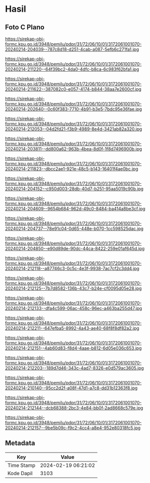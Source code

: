 # Hasil

## Foto C Plano

https://sirekap-obj-formc.kpu.go.id/3948/pemilu/pdpr/31/72/06/10/01/3172061001070-20240214-204039--787c8d18-d251-4cab-a087-5efb6c271fa1.jpg

https://sirekap-obj-formc.kpu.go.id/3948/pemilu/pdpr/31/72/06/10/01/3172061001070-20240214-211220--64f39bc2-4da0-4dfc-b8ca-6c983f62bfa1.jpg

https://sirekap-obj-formc.kpu.go.id/3948/pemilu/pdpr/31/72/06/10/01/3172061001070-20240214-211622--387082c0-e057-4174-b844-38aa7e2600cf.jpg

https://sirekap-obj-formc.kpu.go.id/3948/pemilu/pdpr/31/72/06/10/01/3172061001070-20240214-202640--0c60f383-7710-4b91-b3e5-7bdc95e36fae.jpg

https://sirekap-obj-formc.kpu.go.id/3948/pemilu/pdpr/31/72/06/10/01/3172061001070-20240214-212053--04d2fd21-f3b9-4989-8e4d-3421ab82a320.jpg

https://sirekap-obj-formc.kpu.go.id/3948/pemilu/pdpr/31/72/06/10/01/3172061001070-20240214-203811--dd800a62-963b-4bea-8d0f-1f8d7496900b.jpg

https://sirekap-obj-formc.kpu.go.id/3948/pemilu/pdpr/31/72/06/10/01/3172061001070-20240214-211823--dbcc2ae1-921e-48c5-b143-16401f4ae0bc.jpg

https://sirekap-obj-formc.kpu.go.id/3948/pemilu/pdpr/31/72/06/10/01/3172061001070-20240214-204152--c950d003-28db-40d7-b251-95aa5019c90b.jpg

https://sirekap-obj-formc.kpu.go.id/3948/pemilu/pdpr/31/72/06/10/01/3172061001070-20240214-204609--9654b684-962d-49c0-8484-ba414a8be3cf.jpg

https://sirekap-obj-formc.kpu.go.id/3948/pemilu/pdpr/31/72/06/10/01/3172061001070-20240214-204737--78e91c04-0d65-448e-b070-1cc598525dac.jpg

https://sirekap-obj-formc.kpu.go.id/3948/pemilu/pdpr/31/72/06/10/01/3172061001070-20240214-204850--e90d89de-90dc-44ca-8422-259e01af645d.jpg

https://sirekap-obj-formc.kpu.go.id/3948/pemilu/pdpr/31/72/06/10/01/3172061001070-20240214-212118--a87746c3-0c5c-4e3f-9938-7ac7cf2c3dd4.jpg

https://sirekap-obj-formc.kpu.go.id/3948/pemilu/pdpr/31/72/06/10/01/3172061001070-20240214-212125--7b7d8582-136b-43c7-b24e-cf0095d05e28.jpg

https://sirekap-obj-formc.kpu.go.id/3948/pemilu/pdpr/31/72/06/10/01/3172061001070-20240214-212133--dfa4c599-06ac-458c-96ec-a463ba255d47.jpg

https://sirekap-obj-formc.kpu.go.id/3948/pemilu/pdpr/31/72/06/10/01/3172061001070-20240214-212211--647efba5-8992-4a43-ae40-68f8f8df82a2.jpg

https://sirekap-obj-formc.kpu.go.id/3948/pemilu/pdpr/31/72/06/10/01/3172061001070-20240214-212151--4ab60d83-f8d4-4aae-b812-6d05e036c653.jpg

https://sirekap-obj-formc.kpu.go.id/3948/pemilu/pdpr/31/72/06/10/01/3172061001070-20240214-212203--189d7d46-343c-4ad7-8326-e0d579ac3605.jpg

https://sirekap-obj-formc.kpu.go.id/3948/pemilu/pdpr/31/72/06/10/01/3172061001070-20240214-210140--95cc2d2f-a08f-47d1-a7c8-dd31b12363f8.jpg

https://sirekap-obj-formc.kpu.go.id/3948/pemilu/pdpr/31/72/06/10/01/3172061001070-20240214-212144--dcb68388-2bc3-4e84-bb0f-2ad8668c579e.jpg

https://sirekap-obj-formc.kpu.go.id/3948/pemilu/pdpr/31/72/06/10/01/3172061001070-20240214-212157--9be5b09c-f9c2-4cc4-a8e4-952e80318fc5.jpg


## Metadata

| Key        | Value               |
| ---------- | ------------------- |
| Time Stamp | 2024-02-19 06:21:02 |
| Kode Dapil | 3103                |



